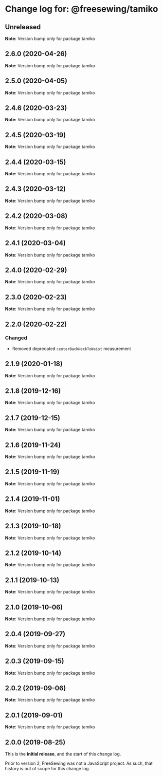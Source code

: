 # Change log for: @freesewing/tamiko

## Unreleased

**Note:** Version bump only for package tamiko

## 2.6.0 (2020-04-26)

**Note:** Version bump only for package tamiko

## 2.5.0 (2020-04-05)

**Note:** Version bump only for package tamiko

## 2.4.6 (2020-03-23)

**Note:** Version bump only for package tamiko

## 2.4.5 (2020-03-19)

**Note:** Version bump only for package tamiko

## 2.4.4 (2020-03-15)

**Note:** Version bump only for package tamiko

## 2.4.3 (2020-03-12)

**Note:** Version bump only for package tamiko

## 2.4.2 (2020-03-08)

**Note:** Version bump only for package tamiko

## 2.4.1 (2020-03-04)

**Note:** Version bump only for package tamiko

## 2.4.0 (2020-02-29)

**Note:** Version bump only for package tamiko

## 2.3.0 (2020-02-23)

**Note:** Version bump only for package tamiko

## 2.2.0 (2020-02-22)

### Changed

- Removed deprecated `centerBackNeckToWaist` measurement

## 2.1.9 (2020-01-18)

**Note:** Version bump only for package tamiko

## 2.1.8 (2019-12-16)

**Note:** Version bump only for package tamiko

## 2.1.7 (2019-12-15)

**Note:** Version bump only for package tamiko

## 2.1.6 (2019-11-24)

**Note:** Version bump only for package tamiko

## 2.1.5 (2019-11-19)

**Note:** Version bump only for package tamiko

## 2.1.4 (2019-11-01)

**Note:** Version bump only for package tamiko

## 2.1.3 (2019-10-18)

**Note:** Version bump only for package tamiko

## 2.1.2 (2019-10-14)

**Note:** Version bump only for package tamiko

## 2.1.1 (2019-10-13)

**Note:** Version bump only for package tamiko

## 2.1.0 (2019-10-06)

**Note:** Version bump only for package tamiko

## 2.0.4 (2019-09-27)

**Note:** Version bump only for package tamiko

## 2.0.3 (2019-09-15)

**Note:** Version bump only for package tamiko

## 2.0.2 (2019-09-06)

**Note:** Version bump only for package tamiko

## 2.0.1 (2019-09-01)

**Note:** Version bump only for package tamiko

## 2.0.0 (2019-08-25)

This is the **initial release**, and the start of this change log.

Prior to version 2, FreeSewing was not a JavaScript project.
As such, that history is out of scope for this change log.

